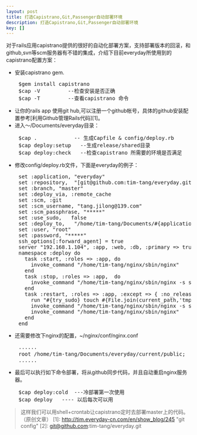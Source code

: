 ```yaml
---
layout: post
title: 打造Capistrano,Git,Passenger自动部署环境
description: 打造Capistrano,Git,Passenger自动部署环境
key: []
---
```

对于rails应用capistrano提供的很好的自动化部署方案，支持部署版本的回滚，和github,svn等scm服务器有不错的集成，介绍下目前everyday所使用到的capistrano配置方案：

 - 安装capistrano gem.
<pre>
    $gem install capistrano
    $cap -V         --检查安装是否正确
    $cap -T         --查看capistrano 命令
</pre>
 - 让你的rails app 使用git hub,可以注册一个github帐号，具体的github安装配置参考[利用Github管理Rails代码][1]。
 - 进入～/Documents/everyday目录：
<pre>
    $cap .            -- 生成Capfile & config/deploy.rb
    $cap deploy:setup   --生成release/shared目录
    $cap deploy:check   --检查capistrano 所需要的环境是否满足
</pre>
 - 修改config/deploy.rb文件，下面是everyday的例子：
<pre>
    set :application, "everyday"
    set :repository,  "[git@github.com:tim-tang/everyday.git][2]"
    set :branch, "master"
    set :deploy_via, :remote_cache
    set :scm, :git
    set :scm_username, "tang.jilong@139.com"   
    set :scm_passphrase, "*****"
    set :use_sudo,   false 
    set :deploy_to,   "/home/tim-tang/Documents/#{application}"
    set :user, "root"
    set :password, "*****"
    ssh_options[:forward_agent] = true
    server "192.168.1.104", :app, :web, :db, :primary => true
    namespace :deploy do
      task :start, :roles => :app, do  
        invoke_command "/home/tim-tang/nginx/sbin/nginx"
      end
      task :stop, :roles => :app,  do 
        invoke_command "/home/tim-tang/nginx/sbin/nginx -s stop"
      end
      task :restart, :roles => :app, :except => { :no_release => true } do
        run "#{try_sudo} touch #{File.join(current_path,'tmp','restart.txt')}"
        invoke_command "/home/tim-tang/nginx/sbin/nginx -s stop"
        invoke_command "/home/tim-tang/nginx/sbin/nginx"
      end
    end
</pre>
 - 还需要修改下nginx的配置，~/nginx/conf/nginx.conf
<pre>
    ......
    root /home/tim-tang/Documents/everyday/current/public;  --将原来的部署目录指到current下面。
    ......
</pre>
 - 最后可以执行如下命令部署，将从github同步代码，并且自动重启nginx服务器。
<pre>
    $cap deploy:cold  ---冷部署第一次使用
    $cap deploy   ---- 以后每次可以用
</pre>
> 这样我们可以用shell+crontab让capistrano定时去部署master上的代码。（原创文章）
  [1]: http://tim.everyday-cn.com/en/show_blog/245 "git config"
  [2]: git@github.com:tim-tang/everyday.git
